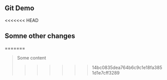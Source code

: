 ## Git Demo

<<<<<<< HEAD
## Somne other changes 
=======
> Some content
>>>>>>> 14bc0835dea764b6c9c1e18fa3851d1e7cff3289

